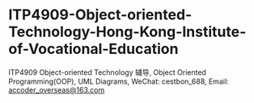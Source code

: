 # ITP4909-Object-oriented-Technology-Hong-Kong-Institute-of-Vocational-Education
ITP4909 Object-oriented Technology 辅导, Object Oriented Programming(OOP), UML Diagrams, WeChat: cestbon_688, Email: accoder_overseas@163.com
